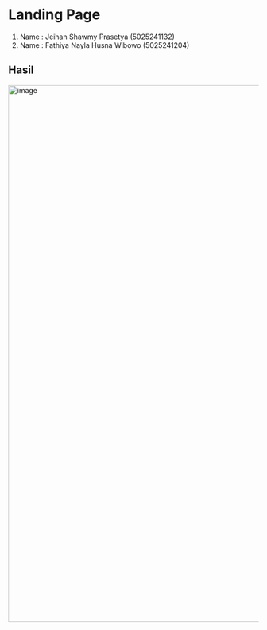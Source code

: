 # Landing Page

1. Name  : Jeihan Shawmy Prasetya (5025241132)
2. Name  : Fathiya Nayla Husna Wibowo (5025241204)

## Hasil

<img width="1920" height="1080" alt="image" src="https://github.com/user-attachments/assets/005e77a2-3257-42cd-b77a-a34313f82d83" />

